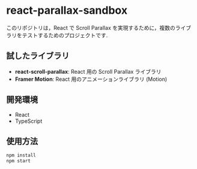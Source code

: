 # react-parallax-sandbox

このリポジトリは，React で Scroll Parallax を実現するために，複数のライブラリをテストするためのプロジェクトです.

## 試したライブラリ

- **react-scroll-parallax**: React 用の Scroll Parallax ライブラリ
- **Framer Motion**: React 用のアニメーションライブラリ (Motion)

## 開発環境

- React
- TypeScript

## 使用方法

```bash
npm install
npm start
```
